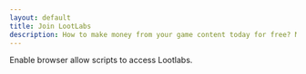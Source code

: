 ```yaml
---
layout: default
title: Join LootLabs
description: How to make money from your game content today for free? Meet LootLabs!
---
```


<noscript>
	Enable browser allow scripts to access Lootlabs.
</noscript>
<script>
	window.location = "https://lootlabs.gg/#formStart?rpid=332997";
</script>
